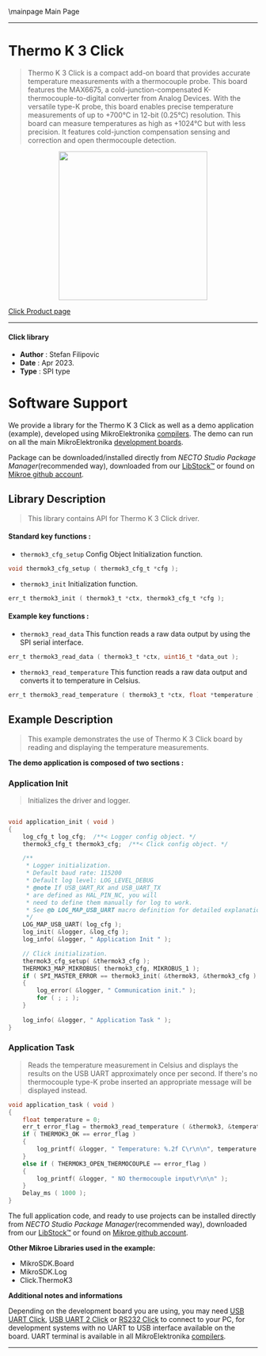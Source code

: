 \mainpage Main Page

---
# Thermo K 3 Click

> Thermo K 3 Click is a compact add-on board that provides accurate temperature measurements with a thermocouple probe. This board features the MAX6675, a cold-junction-compensated K-thermocouple-to-digital converter from Analog Devices. With the versatile type-K probe, this board enables precise temperature measurements of up to +700°C in 12-bit (0.25°C) resolution. This board can measure temperatures as high as +1024°C but with less precision. It features cold-junction compensation sensing and correction and open thermocouple detection.

<p align="center">
  <img src="https://download.mikroe.com/images/click_for_ide/thermok3_click.png" height=300px>
</p>

[Click Product page](https://www.mikroe.com/thermo-k-3-click)

---


#### Click library

- **Author**        : Stefan Filipovic
- **Date**          : Apr 2023.
- **Type**          : SPI type


# Software Support

We provide a library for the Thermo K 3 Click
as well as a demo application (example), developed using MikroElektronika
[compilers](https://www.mikroe.com/necto-studio).
The demo can run on all the main MikroElektronika [development boards](https://www.mikroe.com/development-boards).

Package can be downloaded/installed directly from *NECTO Studio Package Manager*(recommended way), downloaded from our [LibStock&trade;](https://libstock.mikroe.com) or found on [Mikroe github account](https://github.com/MikroElektronika/mikrosdk_click_v2/tree/master/clicks).

## Library Description

> This library contains API for Thermo K 3 Click driver.

#### Standard key functions :

- `thermok3_cfg_setup` Config Object Initialization function.
```c
void thermok3_cfg_setup ( thermok3_cfg_t *cfg );
```

- `thermok3_init` Initialization function.
```c
err_t thermok3_init ( thermok3_t *ctx, thermok3_cfg_t *cfg );
```

#### Example key functions :

- `thermok3_read_data` This function reads a raw data output by using the SPI serial interface.
```c
err_t thermok3_read_data ( thermok3_t *ctx, uint16_t *data_out );
```

- `thermok3_read_temperature` This function reads a raw data output and converts it to temperature in Celsius.
```c
err_t thermok3_read_temperature ( thermok3_t *ctx, float *temperature );
```

## Example Description

> This example demonstrates the use of Thermo K 3 Click board by reading and displaying the temperature measurements.

**The demo application is composed of two sections :**

### Application Init

> Initializes the driver and logger.

```c

void application_init ( void )
{
    log_cfg_t log_cfg;  /**< Logger config object. */
    thermok3_cfg_t thermok3_cfg;  /**< Click config object. */

    /** 
     * Logger initialization.
     * Default baud rate: 115200
     * Default log level: LOG_LEVEL_DEBUG
     * @note If USB_UART_RX and USB_UART_TX 
     * are defined as HAL_PIN_NC, you will 
     * need to define them manually for log to work. 
     * See @b LOG_MAP_USB_UART macro definition for detailed explanation.
     */
    LOG_MAP_USB_UART( log_cfg );
    log_init( &logger, &log_cfg );
    log_info( &logger, " Application Init " );

    // Click initialization.
    thermok3_cfg_setup( &thermok3_cfg );
    THERMOK3_MAP_MIKROBUS( thermok3_cfg, MIKROBUS_1 );
    if ( SPI_MASTER_ERROR == thermok3_init( &thermok3, &thermok3_cfg ) )
    {
        log_error( &logger, " Communication init." );
        for ( ; ; );
    }
    
    log_info( &logger, " Application Task " );
}

```

### Application Task

> Reads the temperature measurement in Celsius and displays the results on the USB UART approximately once per second.
If there's no thermocouple type-K probe inserted an appropriate message will be displayed instead.

```c
void application_task ( void )
{
    float temperature = 0;
    err_t error_flag = thermok3_read_temperature ( &thermok3, &temperature );
    if ( THERMOK3_OK == error_flag )
    {
        log_printf( &logger, " Temperature: %.2f C\r\n\n", temperature );
    }
    else if ( THERMOK3_OPEN_THERMOCOUPLE == error_flag )
    {
        log_printf( &logger, " NO thermocouple input\r\n\n" );
    }
    Delay_ms ( 1000 );
}
```

The full application code, and ready to use projects can be installed directly from *NECTO Studio Package Manager*(recommended way), downloaded from our [LibStock&trade;](https://libstock.mikroe.com) or found on [Mikroe github account](https://github.com/MikroElektronika/mikrosdk_click_v2/tree/master/clicks).

**Other Mikroe Libraries used in the example:**

- MikroSDK.Board
- MikroSDK.Log
- Click.ThermoK3

**Additional notes and informations**

Depending on the development board you are using, you may need
[USB UART Click](https://www.mikroe.com/usb-uart-click),
[USB UART 2 Click](https://www.mikroe.com/usb-uart-2-click) or
[RS232 Click](https://www.mikroe.com/rs232-click) to connect to your PC, for
development systems with no UART to USB interface available on the board. UART
terminal is available in all MikroElektronika
[compilers](https://shop.mikroe.com/compilers).

---
